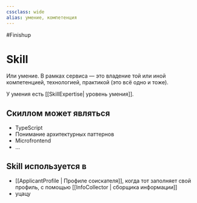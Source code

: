 ```yaml
---
cssclass: wide
alias: умение, компетенция
---
```


#Finishup 

# Skill

Или умение. В рамках сервиса — это владение той или иной компетенцией, технологией, практикой (это всё одно и тоже). 

У умения есть [[SkillExpertise| уровень умения]].

## Скиллом может являться

- TypeScript
- Понимание архитектурных паттернов
- Microfrontend
- …

## Skill используется в 

- [[ApplicantProfile | Профиле соискателя]], когда тот заполняет свой профиль, с помощью [[InfoСollector | сборщика информации]]
- уцацу

